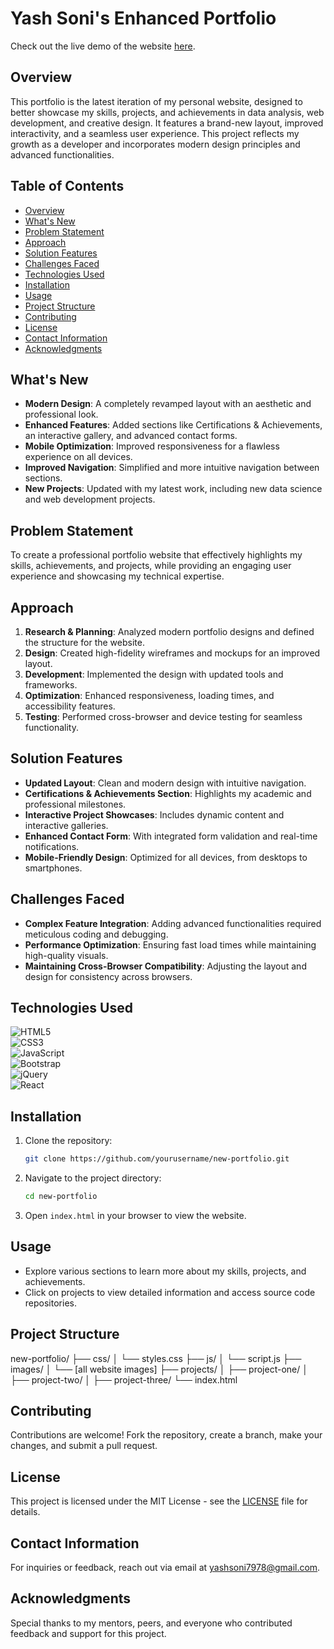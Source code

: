 # Yash Soni's Enhanced Portfolio  

Check out the live demo of the website [here](https://yashsoni7978.github.io/NewPortfolio).  

## Overview  
This portfolio is the latest iteration of my personal website, designed to better showcase my skills, projects, and achievements in data analysis, web development, and creative design. It features a brand-new layout, improved interactivity, and a seamless user experience. This project reflects my growth as a developer and incorporates modern design principles and advanced functionalities.  

## Table of Contents  
- [Overview](#overview)  
- [What's New](#whats-new)  
- [Problem Statement](#problem-statement)  
- [Approach](#approach)  
- [Solution Features](#solution-features)  
- [Challenges Faced](#challenges-faced)  
- [Technologies Used](#technologies-used)  
- [Installation](#installation)  
- [Usage](#usage)  
- [Project Structure](#project-structure)  
- [Contributing](#contributing)  
- [License](#license)  
- [Contact Information](#contact-information)  
- [Acknowledgments](#acknowledgments)  

## What's New  
- **Modern Design**: A completely revamped layout with an aesthetic and professional look.  
- **Enhanced Features**: Added sections like Certifications & Achievements, an interactive gallery, and advanced contact forms.  
- **Mobile Optimization**: Improved responsiveness for a flawless experience on all devices.  
- **Improved Navigation**: Simplified and more intuitive navigation between sections.  
- **New Projects**: Updated with my latest work, including new data science and web development projects.  

## Problem Statement  
To create a professional portfolio website that effectively highlights my skills, achievements, and projects, while providing an engaging user experience and showcasing my technical expertise.  

## Approach  
1. **Research & Planning**: Analyzed modern portfolio designs and defined the structure for the website.  
2. **Design**: Created high-fidelity wireframes and mockups for an improved layout.  
3. **Development**: Implemented the design with updated tools and frameworks.  
4. **Optimization**: Enhanced responsiveness, loading times, and accessibility features.  
5. **Testing**: Performed cross-browser and device testing for seamless functionality.  

## Solution Features  
- **Updated Layout**: Clean and modern design with intuitive navigation.  
- **Certifications & Achievements Section**: Highlights my academic and professional milestones.  
- **Interactive Project Showcases**: Includes dynamic content and interactive galleries.  
- **Enhanced Contact Form**: With integrated form validation and real-time notifications.  
- **Mobile-Friendly Design**: Optimized for all devices, from desktops to smartphones.  

## Challenges Faced  
- **Complex Feature Integration**: Adding advanced functionalities required meticulous coding and debugging.  
- **Performance Optimization**: Ensuring fast load times while maintaining high-quality visuals.  
- **Maintaining Cross-Browser Compatibility**: Adjusting the layout and design for consistency across browsers.  

## Technologies Used  

![HTML5](https://img.shields.io/badge/html5-%23E34F26.svg?style=for-the-badge&logo=html5&logoColor=white)  
![CSS3](https://img.shields.io/badge/css3-%231572B6.svg?style=for-the-badge&logo=css3&logoColor=white)  
![JavaScript](https://img.shields.io/badge/javascript-%23323330.svg?style=for-the-badge&logo=javascript&logoColor=%23F7DF1E)  
![Bootstrap](https://img.shields.io/badge/bootstrap-%23563D7C.svg?style=for-the-badge&logo=bootstrap&logoColor=white)  
![jQuery](https://img.shields.io/badge/jquery-%230769AD.svg?style=for-the-badge&logo=jquery&logoColor=white)  
![React](https://img.shields.io/badge/react-%2320232a.svg?style=for-the-badge&logo=react&logoColor=%2361DAFB)  

## Installation  
1. Clone the repository:  
    ```sh  
    git clone https://github.com/yourusername/new-portfolio.git  
    ```  
2. Navigate to the project directory:  
    ```sh  
    cd new-portfolio  
    ```  
3. Open `index.html` in your browser to view the website.  

## Usage  
- Explore various sections to learn more about my skills, projects, and achievements.  
- Click on projects to view detailed information and access source code repositories.  

## Project Structure  
new-portfolio/
├── css/
│ └── styles.css
├── js/
│ └── script.js
├── images/
│ └── [all website images]
├── projects/
│ ├── project-one/
│ ├── project-two/
│ ├── project-three/
└── index.html


## Contributing  
Contributions are welcome! Fork the repository, create a branch, make your changes, and submit a pull request.  

## License  
This project is licensed under the MIT License - see the [LICENSE](LICENSE) file for details.  

## Contact Information  
For inquiries or feedback, reach out via email at [yashsoni7978@gmail.com](mailto:yashsoni7978@gmail.com).  

## Acknowledgments  
Special thanks to my mentors, peers, and everyone who contributed feedback and support for this project.  
